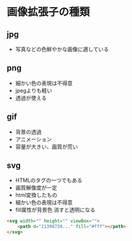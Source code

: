 # 画像拡張子の種類
## jpg
- 写真などの色鮮やかな画像に適している
## png
- 細かい色の表現は不得意
- jpegよりも軽い
- 透過が使える
## gif
- 背景の透過
- アニメーション
- 容量が大きい、画質が荒い
## svg
- HTMLのタグの一つでもある
- 画質解像度が一定
- html変換したもの
- 細かい色の表現は不得意
- fill属性が背景色 消すと透明になる
```html
<svg width="" height="" viewBox="">
    <path d="21398739..." fill="#fff"></path>
</svg>
```